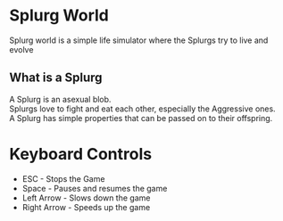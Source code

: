 # Splurg World
Splurg world is a simple life simulator where the Splurgs try to live and evolve
## What is a Splurg
A Splurg is an asexual blob. \
Splurgs love to fight and eat each other, especially the Aggressive ones. \
A Splurg has simple properties that can be passed on to their offspring. 
# Keyboard Controls
* ESC - Stops the Game
* Space - Pauses and resumes the game
* Left Arrow - Slows down the game
* Right Arrow - Speeds up the game
